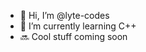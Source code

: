 - 👋 Hi, I’m @lyte-codes
- 🌱 I’m currently learning C++
- 🔜 Cool stuff coming soon

<!---
lyte-codes/lyte-codes is a ✨ special ✨ repository because its `README.md` (this file) appears on your GitHub profile.
You can click the Preview link to take a look at your changes.
--->
